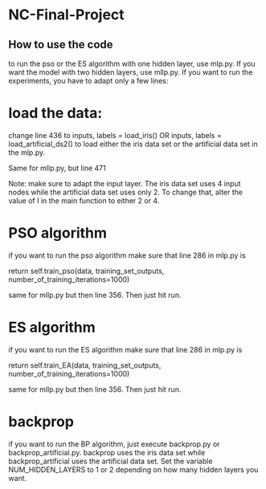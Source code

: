 # NC-Final-Project

## How to use the code
to run the pso or the ES algorithm with one hidden layer, use mlp.py. If you want the model with two hidden layers, use mllp.py.
If you want to run the experiments, you have to adapt only a few lines: 

# load the data:
change line 436 to 
inputs, labels = load_iris()  OR
inputs, labels = load_artificial_ds2()
to load either the iris data set or the artificial data set in the mlp.py. 

Same for mllp.py, but line 471

Note: make sure to adapt the input layer. The iris data set uses 4 input nodes while the artificial data set uses only 2. To change that, alter the value of I in the main function to either 2 or 4.


# PSO algorithm
if you want to run the pso algorithm make sure that line 286 in mlp.py is

return self.train_pso(data, training_set_outputs, number_of_training_iterations=1000)

same for mllp.py but then line 356. Then just hit run.

# ES algorithm
if you want to run the ES algorithm make sure that line 286 in mlp.py is

return self.train_EA(data, training_set_outputs, number_of_training_iterations=1000)

same for mllp.py but then line 356. Then just hit run.

# backprop
if you want to run the BP algorithm, just execute backprop.py or backprop_artificial.py. backprop uses the iris data set while backprop_artificial uses the artificial data set. Set the variable NUM_HIDDEN_LAYERS to 1 or 2 depending on how many hidden layers you want.


